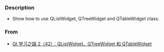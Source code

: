 ### Description
* Show how to use QListWidget, QTreeWidget and QTableWidget class.  

### From  
* [Qt 学习之路 2（42）：QListWidget、QTreeWidget 和 QTableWidget](https://www.devbean.net/2013/02/qt-study-road-2-qlistwidget-qtreewidget-qtablewidget/)

